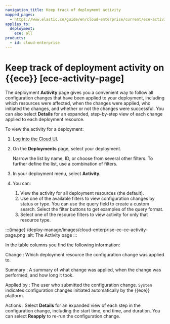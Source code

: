 ```yaml
---
navigation_title: Keep track of deployment activity
mapped_pages:
  - https://www.elastic.co/guide/en/cloud-enterprise/current/ece-activity-page.html
applies_to:
  deployment:
    ece: all
products:
  - id: cloud-enterprise
---
```


# Keep track of deployment activity on {{ece}} [ece-activity-page]

The deployment **Activity** page gives you a convenient way to follow all configuration changes that have been applied to your deployment, including which resources were affected, when the changes were applied, who initiated the changes, and whether or not the changes were successful. You can also select **Details** for an expanded, step-by-step view of each change applied to each deployment resource.

To view the activity for a deployment:

1. [Log into the Cloud UI](log-into-cloud-ui.md).
2. On the **Deployments** page, select your deployment.

    Narrow the list by name, ID, or choose from several other filters. To further define the list, use a combination of filters.

3. In your deployment menu, select **Activity**.
4. You can:

    1. View the activity for all deployment resources (the default).
    2. Use one of the available filters to view configuration changes by status or type. You can use the query field to create a custom search. Select the filter buttons to get examples of the query format.
    3. Select one of the resource filters to view activity for only that resource type.


:::{image} /deploy-manage/images/cloud-enterprise-ec-ce-activity-page.png
:alt: The Activity page
:::

In the table columns you find the following information:

Change
:   Which deployment resource the configuration change was applied to.

Summary
:   A summary of what change was applied, when the change was performed, and how long it took.

Applied by
:   The user who submitted the configuration change. `System` indicates configuration changes initiated automatically by the {{ece}} platform.

Actions
:   Select **Details** for an expanded view of each step in the configuration change, including the start time, end time, and duration. You can select **Reapply** to re-run the configuration change.

